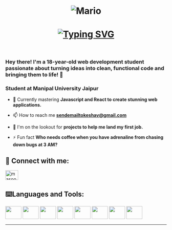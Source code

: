 <h1 align="center">
  <img src="https://user-images.githubusercontent.com/74038190/225813708-98b745f2-7d22-48cf-9150-083f1b00d6c9.gif" alt="Mario" />
</h1>
<h1 align="center"><a href="https://git.io/typing-svg"><img src="https://readme-typing-svg.herokuapp.com?font=Fira+Code&duration=2300&pause=1000&color=F70202&width=435&lines=Hello+World!+I+Am+Keshav+Bhagat" alt="Typing SVG" /></a></h1>

<br/>
<h3 align="left"> Hey there! I'm a 18-year-old web development student passionate about turning ideas into clean, functional code and bringing them to life! 🚀</h3>
<h3>Student at Manipal University Jaipur</h3>

- 🔭 Currently mastering **Javascript and React to create stunning web applications.**

- 📫 How to reach me **sendemailtokeshav@gmail.com**

- 🤝 I'm on the lookout for **projects to help me land my first job.**

- ⚡ Fun fact **Who needs coffee when you have adrenaline from chasing down bugs at 3 AM?**

<h2 align="left">📨 Connect with me:</h2>
<p align="left">
<a href="https://www.linkedin.com/in/keshav-bhagat-20631a314/" target="blank"><img align="center" src="https://raw.githubusercontent.com/rahuldkjain/github-profile-readme-generator/master/src/images/icons/Social/linked-in-alt.svg" alt="masood-khan-7710472b6" height="30" width="40" /></a>
</p>

<h2 align="left">⌨️Languages and Tools:</h2>
<p align="left">
         <img src="https://cdn.jsdelivr.net/gh/devicons/devicon@latest/icons/html5/html5-original.svg" height="40" width="50"/> <img src="https://cdn.jsdelivr.net/gh/devicons/devicon@latest/icons/css3/css3-original.svg" height="40" width="50"/>
         <img src="https://cdn.jsdelivr.net/gh/devicons/devicon@latest/icons/tailwindcss/tailwindcss-original.svg" height="40" width="50"/> <img src="https://cdn.jsdelivr.net/gh/devicons/devicon@latest/icons/javascript/javascript-original.svg" height="40" width="50"/> <img src="https://cdn.jsdelivr.net/gh/devicons/devicon@latest/icons/react/react-original.svg" height="40" width="50"/> <img src="https://cdn.jsdelivr.net/gh/devicons/devicon@latest/icons/git/git-original.svg" height="40" width="50"/> <img src="https://skillicons.dev/icons?i=github" height="40" width="50"/> <img src="https://cdn.jsdelivr.net/gh/devicons/devicon@latest/icons/vscode/vscode-original.svg" height="40" width="50"/>
</p>

<hr>
